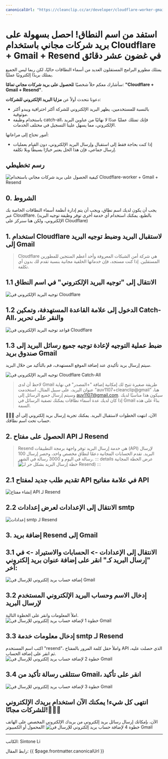 ```yaml
---
canonicalUrl: "https://cleanclip.cc/ar/developer/cloudflare-worker-gmail-resend-enterprise-email/"
---
```


# استفد من اسم النطاق! احصل بسهولة على بريد شركات مجاني باستخدام Cloudflare + Gmail + Resend في غضون عشر دقائق

يمتلك مطورو البرامج المستقلون العديد من أسماء النطاقات حاليًا، لكن ربما ليس الجميع يمتلك بريدًا إلكترونيًا عمليًا.

سأشارك معكم حلاً شخصيًا ل**لحصول على بريد شركات مجاني تمامًا**: **"Cloudflare + Gmail + Resend"**.

دعونا نتحدث أولاً عن **مزايا البريد الإلكتروني للشركات**:

- بالنسبة للمستخدمين، يظهر البريد الإلكتروني للشركة أكثر احترافية ويبدو أكثر موثوقية.
- باستخدام وظيفة catch-all، فإنك تمتلك عمليًا عددًا لا نهائيًا من عناوين البريد الإلكتروني، مما يسهل علينا التسجيل في مختلف الخدمات.

أمور تحتاج إلى مراعاتها:
- إذا كنت بحاجة فقط إلى استقبال وإرسال البريد الإلكتروني، دون القيام بعمليات إرسال جماعي، فإن هذا الحل يعتبر خيارًا بسيطًا وبلا تكلفة.

## رسم تخطيطي
![كيفية الحصول على بريد شركات مجاني باستخدام Cloudflare-worker + Gmail + Resend](./concept.png)

## 0. الشروط
يجب أن يكون لديك اسم نطاق، ويجب أن يتم إدارة أنظمة أسماء النطاقات الخاصة بك عبر Cloudflare. (بالطبع، يمكنك استخدام أي خدمة أخرى توفر وظيفة توجيه البريد الإلكتروني، ولكن هنا سنركز على Cloudflare)

## 1. استخدام Cloudflare لاستقبال البريد وضبط توجيه البريد إلى Gmail
> Cloudflare هي شركة أمن الشبكات المعروفة وأحد أعظم المنتجين للمطورين المستقلين. إذا كنت مستجد، فإن خدماتها الخلفية مجانية بنسبة تقدم لك بدون أي تكلفة.

## 1.1 الانتقال إلى "توجيه البريد الإلكتروني" في اسم النطاق
![توجيه البريد الإلكتروني في Cloudflare](./cloudflare-email-router.png)

## 1.2 الدخول إلى علامة القاعدة المستهدفة، وتمكين Catch-All، والنقر على تحرير
![قواعد توجيه البريد الإلكتروني في Cloudflare](./cloudflare-email-router-rules.png)

## 1.3 ضبط عملية التوجيه لإعادة توجيه جميع رسائل البريد إلى صندوق بريد Gmail
سيتم إرسال بريد تأكيدي عند إضافة الموقع المستهدف، قم بالتأكيد من خلال البريد.

![توجيه البريد الإلكتروني في Cloudflare Catch-All](./cloudflare-email-router-catch-all.png)

> لاحظ أن لدى Gmail طريقة صغيرة تتيح لك إمكانية إضافة "+المصدر" في نهاية عنوان البريد، على سبيل المثال، استخدمت "auv1107+cleanclip@gmail" هنا، وسيتم إرسال جميع الرسائل إلى auv1107@gmail.com. سيكون هذا مناسبًا لديك إذا كان لديك عدة أسماء نطاقات يمكنك تصفية الرسائل في Gmail بناءً على هذه السمة.

🎉🎉🎉 الآن، انتهت الخطوات لاستقبال البريد.
يمكنك تجربة إرسال بريد إلكتروني إلى أي حساب تحت اسم نطاقك.

## 2. الحصول على مفتاح API لـ Resend
> Resend هي خدمة إرسال البريد توفر واجهة برمجة التطبيقات (API) لإرسال البريد. تقدم الحسابات المجانية دعمًا لنطاق مخصص واحد، وحصر إرسال 100 رسالة في اليوم و 3000 رسالة في الشهر.
> ::: details عرض الخطة المجانية
> ![خطة إرسال البريد بشكل حر لـ Resend](./resend-plan.png))
> :::

## 2.1 تقديم طلب جديد لمفتاح API في علامة مفاتيح API
![إنشاء مفتاح API لـ Resend](./resend-create-api-key.png)

## 2.2 الانتقال إلى الإعدادات لعرض إعدادات smtp
![إعدادات smtp لـ Resend](./resed-smtp-config.png)

## 3. إضافة بريد Resend إلى Gmail


## 3.1 الانتقال إلى الإعدادات -> الحسابات والاستيراد -> في "إرسال البريد كـ" انقر على إضافة عنوان بريد إلكتروني آخر:
![إضافة حساب بريد إلكتروني للإرسال في Gmail](./gmail-add-send-email-account.png)

## 3.2 إدخال الاسم وحساب البريد الإلكتروني المستخدم لإرسال البريد
املأ المعلومات وانقر على الخطوة التالية.
![خطوة 1 لإضافة حساب بريد إلكتروني للإرسال في Gmail](./gmail-add-send-email-account-step1.png)

## 3.3 إدخال معلومات خدمة smtp لـ Resend
اكتب اسم المستخدم "resend"، واملأ حقل كلمة المرور بالمفتاح API الذي حصلت عليه، ثم انقر على إضافة الحساب.
![خطوة 2 لإضافة حساب بريد إلكتروني للإرسال في Gmail](./gmail-add-send-email-account-step2.png)

## 3.4 ستتلقى رسالة تأكيد من Gmail، انقر على تأكيد
![خطوة 3 لإضافة حساب بريد إلكتروني للإرسال في Gmail](./gmail-add-send-email-account-step3.png)

## انتهى كل شيء! يمكنك الآن استخدام بريدك الإلكتروني للشركات مجانًا!🎉🎉🎉
الآن، بإمكانك إرسال رسائل بريد إلكتروني من بريدك الإلكتروني المخصص على الهاتف المحمول أو الكمبيوتر!
![خطوة 4 لإضافة حساب بريد إلكتروني للإرسال في Gmail](./gmail-add-send-email-account-step4.png)


---


الكاتب: Sintone Li

رابط المقال: {{ $page.frontmatter.canonicalUrl }}
